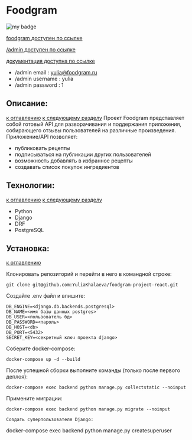 # Foodgram
![my badge](https://github.com/YuliaKhalaeva/foodgram-project-react/actions/workflows/foodgram_workflow.yml/badge.svg) </p>
[foodgram доступен по ссылке](http://http://158.160.26.246/)<p></p>
[/admin доступен по ссылке](http://158.160.26.246/admin/)<p></p>
[документация доступна по ссылке](http://158.160.26.246/api/docs/redoc.html)<p></p>

* /admin email : yulia@foodgram.ru
* /admin username : yulia
* /admin password : 1



## Описание:<a class="anchor" id="about">
[к оглавлению](#contents)
[к следующему разделу](#tech)
Проект Foodgram представляет собой готовый API для разворачивания и поддержания приложения, собирающего отзывы
пользователей на различные произведения.
Приложение/API позволяет:
* публиковать рецепты
* подписываться на публикации других пользователей
* возможность добавлять в избранное рецепты
* создавать список покупок ингредиентов

## Технологии:<a class="anchor" id="tech">
[к оглавлению](#contents)
[к следующему разделу](#setup)
- Python
- Django
- DRF
- PostgreSQL

## Установка:<a class="anchor" id="setup">
[к оглавлению](#contents)

Клонировать репозиторий и перейти в него в командной строке:

```
git clone git@github.com:YuliaKhalaeva/foodgram-project-react.git
```
Cоздайте .env файл и впишите:
```
DB_ENGINE=<django.db.backends.postgresql>
DB_NAME=<имя базы данных postgres>
DB_USER=<пользователь бд>
DB_PASSWORD=<пароль>
DB_HOST=<db>
DB_PORT=<5432>
SECRET_KEY=<секретный ключ проекта django>
```

Соберите docker-compose:

```
docker-compose up -d --build
```
После успешной сборки выполните команды (только после первого деплоя):
```
docker-compose exec backend python manage.py collectstatic --noinput
```

Примените миграции:

```
docker-compose exec backend python manage.py migrate --noinput
```

```
Создать суперпользователя Django:
```

docker-compose exec backend python manage.py createsuperuser

```
